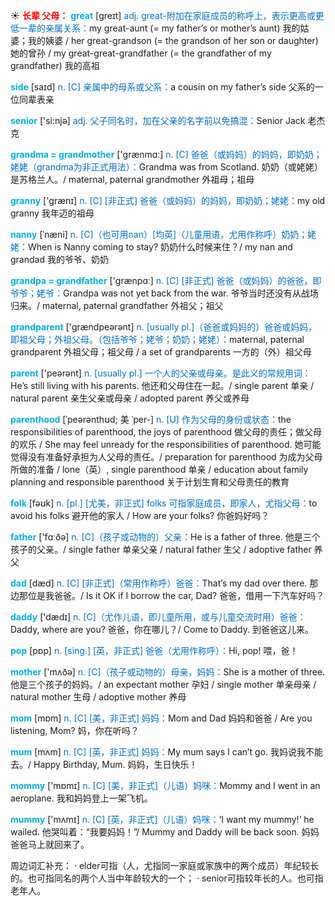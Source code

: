 ☀ <font color="red">**长辈 父母：**</font>
<font color="sky blue">**great**</font> [ɡreɪt] 
<font color="#0070c0">adj. great-附加在家庭成员的称呼上，表示更高或更低一辈的亲属关系：</font>my great-aunt (= my father’s or mother’s aunt) 我的姑婆；我的姨婆 / her great-grandson (= the grandson of her son or daughter) 她的曾孙 / my great-great-grandfather (= the grandfather of my grandfather) 我的高祖

<font color="sky blue">**side**</font> [saɪd] 
<font color="#0070c0">n. [C] 亲属中的母系或父系：</font>a cousin on my father’s side 父系的一位同辈表亲

<font color="sky blue">**senior**</font> ['si:njə] 
<font color="#0070c0">adj. 父子同名时，加在父亲的名字前以免搞混：</font>Senior Jack 老杰克

<font color="sky blue">**grandma = grandmother**</font> ['ɡrænmɑː] 
<font color="#0070c0">n. [C] 爸爸（或妈妈）的妈妈，即奶奶；姥姥（grandma为非正式用法）：</font>Grandma was from Scotland. 奶奶（或姥姥）是苏格兰人。/ maternal, paternal grandmother 外祖母；祖母

<font color="sky blue">**granny**</font> ['ɡrænɪ] 
<font color="#0070c0">n. [C] [非正式] 爸爸（或妈妈）的妈妈，即奶奶；姥姥：</font>my old granny 我年迈的祖母
           
<font color="sky blue">**nanny**</font> [ˈnæni]
<font color="#0070c0">n. [C]（也可用nan）[均英]（儿童用语，尤用作称呼）奶奶；姥姥：</font>When is Nanny coming to stay? 奶奶什么时候来住？/ my nan and grandad 我的爷爷、奶奶
 
<font color="sky blue">**grandpa = grandfather**</font> ['ɡrænpɑː] 
<font color="#0070c0">n. [C] [非正式] 爸爸（或妈妈）的爸爸，即爷爷；姥爷：</font>Grandpa was not yet back from the war. 爷爷当时还没有从战场归来。/ maternal, paternal grandfather 外祖父；祖父

<font color="sky blue">**grandparent**</font> ['ɡrændpeərənt] 
<font color="#0070c0">n. [usually pl.]（爸爸或妈妈的）爸爸或妈妈，即祖父母；外祖父母。（包括爷爷；姥爷；奶奶；姥姥）：</font>maternal, paternal grandparent 外祖父母；祖父母 / a set of grandparents 一方的（外）祖父母

<font color="sky blue">**parent**</font> ['peərənt] 
<font color="#0070c0">n. [usually pl.] 一个人的父亲或母亲。是此义的常规用词：</font>He’s still living with his parents. 他还和父母住在一起。/ single parent 单亲 / natural parent 亲生父亲或母亲 / adopted parent 养父或养母
           
<font color="sky blue">**parenthood**</font> [ˈpeərənthʊd; 美 ˈper-]
<font color="#0070c0">n. [U] 作为父母的身份或状态：</font>the responsibilities of parenthood, the joys of parenthood 做父母的责任；做父母的欢乐 / She may feel unready for the responsibilities of parenthood. 她可能觉得没有准备好承担为人父母的责任。/ preparation for parenthood 为成为父母所做的准备 / lone（英）, single parenthood 单亲 / education about family planning and responsible parenthood 关于计划生育和父母责任的教育

<font color="sky blue">**folk**</font> [fəʊk] 
<font color="#0070c0">n. [pl.] [尤美，非正式] folks 可指家庭成员，即家人，尤指父母：</font>to avoid his folks 避开他的家人 / How are your folks? 你爸妈好吗？

<font color="sky blue">**father**</font> ['fɑːðə] 
<font color="#0070c0">n. [C]（孩子或动物的）父亲：</font>He is a father of three. 他是三个孩子的父亲。/ single father 单亲父亲 / natural father 生父 / adoptive father 养父

<font color="sky blue">**dad**</font> [dæd] 
<font color="#0070c0">n. [C] [非正式]（常用作称呼）爸爸：</font>That’s my dad over there. 那边那位是我爸爸。/ Is it OK if I borrow the car, Dad? 爸爸，借用一下汽车好吗？

<font color="sky blue">**daddy**</font> ['dædɪ] 
<font color="#0070c0">n. [C]（尤作儿语，即儿童所用，或与儿童交流时用）爸爸：</font>Daddy, where are you? 爸爸，你在哪儿？/ Come to Daddy. 到爸爸这儿来。

<font color="sky blue">**pop**</font> [pɒp] 
<font color="#0070c0">n. [sing.] [英，非正式] 爸爸（尤用作称呼）：</font>Hi, pop! 喂，爸！

<font color="sky blue">**mother**</font> ['mʌðə] 
<font color="#0070c0">n. [C]（孩子或动物的）母亲，妈妈：</font>She is a mother of three. 他是三个孩子的妈妈。/ an expectant mother 孕妇 / single mother 单亲母亲 / natural mother 生母 / adoptive mother 养母

<font color="sky blue">**mom**</font> [mɒm] 
<font color="#0070c0">n. [C] [美，非正式] 妈妈：</font>Mom and Dad 妈妈和爸爸 / Are you listening, Mom? 妈，你在听吗？

<font color="sky blue">**mum**</font> [mʌm] 
<font color="#0070c0">n. [C] [英，非正式] 妈妈：</font>My mum says I can’t go. 我妈说我不能去。/ Happy Birthday, Mum. 妈妈，生日快乐！

<font color="sky blue">**mommy**</font> ['mɒmɪ] 
<font color="#0070c0">n. [C] [美，非正式]（儿语）妈咪：</font>Mommy and I went in an aeroplane. 我和妈妈登上一架飞机。

<font color="sky blue">**mummy**</font> ['mʌmɪ] 
<font color="#0070c0">n. [C] [英，非正式]（儿语）妈咪：</font>‘I want my mummy!’ he wailed. 他哭叫着：“我要妈妈！”/ Mummy and Daddy will be back soon. 妈妈爸爸马上就回来了。

周边词汇补充：
· elder可指（人，尤指同一家庭或家族中的两个成员）年纪较长的。也可指同名的两个人当中年龄较大的一个；
· senior可指较年长的人。也可指老年人。
